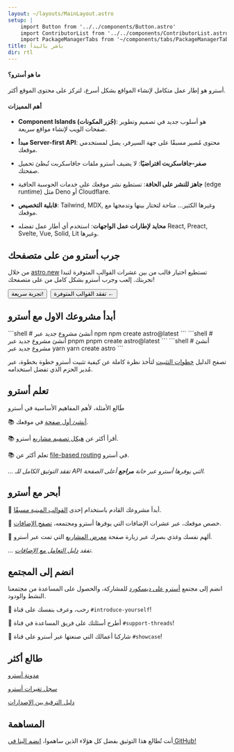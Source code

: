 ```yaml
---
layout: ~/layouts/MainLayout.astro
setup: |
    import Button from '../../components/Button.astro'
    import ContributorList from '../../components/ContributorList.astro'
    import PackageManagerTabs from '~/components/tabs/PackageManagerTabs.astro'
title: باشر بالبدأ
dir: rtl
---
```

#### ما هو أسترو؟

أسترو هو إطار عمل متكامل لإنشاء المواقع بشكل أسرع، لتركز على محتوى الموقع أكثر.

#### أهم المميزات

* **Component Islands (جُزر المكونات)**: هو أسلوب جديد في تصميم وتطوير صفحات الويب لإنشاء مواقع سريعة.

* **مبدأ Server-first API**: محتوى مُصير مسبقًا على جهة السيرفر، يصل لمستخدمي موقعك.

* **صفر-جافاسكربت افتراضيًا**: لا يضيف أسترو ملفات جافاسكربت تُبطئ تحميل صفحتك.

* **جاهز للنشر على الحافة**: تستطيع نشر موقعك على خدمات الحوسبة الحافية (edge runtime) مثل Deno أو Cloudflare.

* **قابلية التخصيص**: Tailwind, MDX, وغيرها الكثير... متاحة لتختار بينها وتدمجها مع موقعك.

* **محايد لإطارات عمل الواجهات**: استخدم أي أطار عمل تفضله React, Preact, Svelte, Vue, Solid, Lit وغيرها.

## جرب أسترو من على متصفحك

من خلال [astro.new](https://astro.new/) تستطيع اختيار قالب من بين عشرات القوالب المتوفرة لتبدا تجربتك. إلعب وجرب أسترو بشكل كامل من على متصفحك!

<div style="display: flex; flex-wrap: wrap; gap: 0.5rem;">
    <Button href="https://astro.new/basics?on=stackblitz">تجربة سريعة!</Button>
    <Button variant="outline" href="https://astro.new/">تفقد القوالب المتوفرة ←</Button>
</div>

## أبدأ مشروعك الاول مع أسترو

<PackageManagerTabs>
  <Fragment slot="npm">
  ```shell
  # أنشئ مشروع جديد عبر npm
  npm create astro@latest
  ```
  </Fragment>
  <Fragment slot="pnpm">
  ```shell
  # أنشئ مشروع جديد عبر pnpm
  pnpm create astro@latest
  ```
  </Fragment>
  <Fragment slot="yarn">
  ```shell
  # أنشئ مشروع جديد عبر yarn
  yarn create astro
  ```
  </Fragment>
</PackageManagerTabs>

تصفح الدليل [خطوات التثبيت](/ar/install/auto/) لتأخذ نظرة كاملة عن كيفية تثبيت أسترو خطوة بخطوة، عبر مُدير الحزم الذي تفضل استخدامه.


## تعلم أسترو

طَالع الأمثلة، لأهم المفاهيم الأساسية في أسترو

📚 [أنشئ أول صفحة](/ar/core-concepts/astro-pages/) في موقعك.

📚 أقرأ أكثر عن [هيكل تصميم مشاريع](/ar/core-concepts/project-structure/) أسترو.

📚 تعلم أكثر عن [file-based routing](/ar/core-concepts/routing/) في أسترو.

*... تفقد التوثيق الكامل للـ API التي يوفرها أسترو عبر خانة  **مراجع** أعلى الصفحة.*

## أبحر مع أسترو

🧰 أبدأ مشروعك القادم باستخدام إحدى [القوالب المبنية مسبقًا](https://astro.build/themes/).

🧰 
خصص موقعك، عبر عشرات الإضافات التي يوفرها أسترو ومجتمعه، [تصفح الإضافات](https://astro.build/integrations/).

🧰 ألهم نفسك وغذي بصرك عبر زيارة صفحة [معرض المشاريع](https://astro.build/showcase/) التي تمت عبر أسترو.

*... تفقد [دليل التعامل مع الإضافات](/ar/guides/integrations-guide/)*.

## انضم إلى المجتمع

انضم إلى مجتمع [أسترو على ديسكورد](https://astro.build/chat/) للمشاركة، والحصول على المساعدة من مجتمعنا النشط والودود.

💬 رحب، وعرف بنفسك على قناة `#introduce-yourself`!

💬 أطرح أسئلتك على فريق المساعدة في قناة `#support-threads`!

💬 شاركنا أعمالك التي صنعتها عبر أسترو على قناة `#showcase`!

## طالع أكثر

[مدونة أسترو](https://astro.build/blog/)

[سجل تغيرات أسترو](https://github.com/withastro/astro/blob/main/packages/astro/CHANGELOG.md)

[دليل الترقية بين الإصدارات](/ar/migrate/)

## المساهمة

أنت تُطالع هذا التوثيق بفضل كل هؤلاء الذين ساهموا، [انضم إلينا في GitHub!](https://github.com/withastro/docs)

<ContributorList githubRepo="withastro/docs" />
